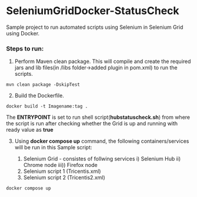 # SeleniumGridDocker-StatusCheck
Sample project to run automated scripts using Selenium in Selenium Grid using Docker.


### Steps to run:

1. Perform Maven clean package. This will compile and create the required jars and lib files(in /libs folder->added plugin in pom.xml) to run the scripts.

```mvn  
mvn clean package -DskipTest
```

2. Build the Dockerfile.

```docker  
docker build -t Imagename:tag .
```

The **ENTRYPOINT** is set to run shell script(**hubstatuscheck.sh**) from where the script is run after checking whether the Grid is up and running with ready value as **true**

3. Using **docker compose up** command, the following containers/services will be run in this Sample script:

	1. Selenium Grid - consistes of follwing services
		 i) Selenium Hub ii) Chrome node iii)) Firefox node
	2. Selenium script 1 (Tricentis.xml)
	3. Selenium script 2 (Tricentis2.xml)

```docker  
docker compose up
```
